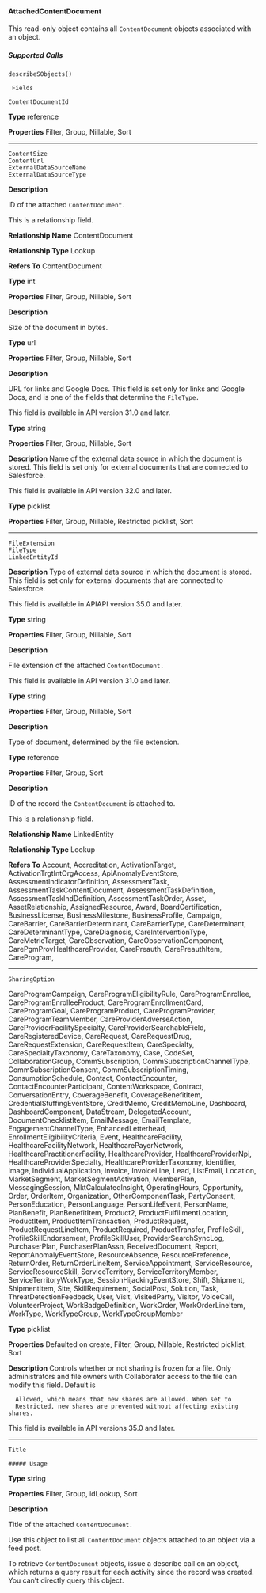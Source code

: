 #### AttachedContentDocument

This read-only object contains all `ContentDocument` objects associated with an object.

##### Supported Calls
```
describeSObjects()

 Fields

```
```
ContentDocumentId

```

**Type**
reference

**Properties**
Filter, Group, Nillable, Sort


-----

```
ContentSize
ContentUrl
ExternalDataSourceName
ExternalDataSourceType

```

**Description**

ID of the attached `ContentDocument.`

This is a relationship field.

**Relationship Name**
ContentDocument

**Relationship Type**
Lookup

**Refers To**
ContentDocument

**Type**
int

**Properties**
Filter, Group, Nillable, Sort

**Description**

Size of the document in bytes.

**Type**
url

**Properties**
Filter, Group, Nillable, Sort

**Description**

URL for links and Google Docs. This field is set only for links and Google Docs,
and is one of the fields that determine the `FileType.`

This field is available in API version 31.0 and later.

**Type**
string

**Properties**
Filter, Group, Nillable, Sort

**Description**
Name of the external data source in which the document is stored. This field is
set only for external documents that are connected to Salesforce.

This field is available in API version 32.0 and later.

**Type**
picklist

**Properties**
Filter, Group, Nillable, Restricted picklist, Sort


-----

```
FileExtension
FileType
LinkedEntityId

```

**Description**
Type of external data source in which the document is stored. This field is set
only for external documents that are connected to Salesforce.

This field is available in APIAPI version 35.0 and later.

**Type**
string

**Properties**
Filter, Group, Nillable, Sort

**Description**

File extension of the attached `ContentDocument.`

This field is available in API version 31.0 and later.

**Type**
string

**Properties**
Filter, Group, Nillable, Sort

**Description**

Type of document, determined by the file extension.

**Type**
reference

**Properties**
Filter, Group, Sort

**Description**

ID of the record the `ContentDocument` is attached to.

This is a relationship field.

**Relationship Name**
LinkedEntity

**Relationship Type**
Lookup

**Refers To**
Account, Accreditation, ActivationTarget, ActivationTrgtIntOrgAccess,
ApiAnomalyEventStore, AssessmentIndicatorDefinition, AssessmentTask,
AssessmentTaskContentDocument, AssessmentTaskDefinition,
AssessmentTaskIndDefinition, AssessmentTaskOrder, Asset, AssetRelationship,
AssignedResource, Award, BoardCertification, BusinessLicense, BusinessMilestone,
BusinessProfile, Campaign, CareBarrier, CareBarrierDeterminant, CareBarrierType,
CareDeterminant, CareDeterminantType, CareDiagnosis, CareInterventionType,
CareMetricTarget, CareObservation, CareObservationComponent,
CarePgmProvHealthcareProvider, CarePreauth, CarePreauthItem, CareProgram,


-----

```
SharingOption

```

CareProgramCampaign, CareProgramEligibilityRule, CareProgramEnrollee,
CareProgramEnrolleeProduct, CareProgramEnrollmentCard, CareProgramGoal,
CareProgramProduct, CareProgramProvider, CareProgramTeamMember,
CareProviderAdverseAction, CareProviderFacilitySpecialty,
CareProviderSearchableField, CareRegisteredDevice, CareRequest,
CareRequestDrug, CareRequestExtension, CareRequestItem, CareSpecialty,
CareSpecialtyTaxonomy, CareTaxonomy, Case, CodeSet, CollaborationGroup,
CommSubscription, CommSubscriptionChannelType, CommSubscriptionConsent,
CommSubscriptionTiming, ConsumptionSchedule, Contact, ContactEncounter,
ContactEncounterParticipant, ContentWorkspace, Contract, ConversationEntry,
CoverageBenefit, CoverageBenefitItem, CredentialStuffingEventStore, CreditMemo,
CreditMemoLine, Dashboard, DashboardComponent, DataStream,
DelegatedAccount, DocumentChecklistItem, EmailMessage, EmailTemplate,
EngagementChannelType, EnhancedLetterhead, EnrollmentEligibilityCriteria,
Event, HealthcareFacility, HealthcareFacilityNetwork, HealthcarePayerNetwork,
HealthcarePractitionerFacility, HealthcareProvider, HealthcareProviderNpi,
HealthcareProviderSpecialty, HealthcareProviderTaxonomy, Identifier, Image,
IndividualApplication, Invoice, InvoiceLine, Lead, ListEmail, Location,
MarketSegment, MarketSegmentActivation, MemberPlan, MessagingSession,
MktCalculatedInsight, OperatingHours, Opportunity, Order, OrderItem,
Organization, OtherComponentTask, PartyConsent, PersonEducation,
PersonLanguage, PersonLifeEvent, PersonName, PlanBenefit, PlanBenefitItem,
Product2, ProductFulfillmentLocation, ProductItem, ProductItemTransaction,
ProductRequest, ProductRequestLineItem, ProductRequired, ProductTransfer,
ProfileSkill, ProfileSkillEndorsement, ProfileSkillUser, ProviderSearchSyncLog,
PurchaserPlan, PurchaserPlanAssn, ReceivedDocument, Report,
ReportAnomalyEventStore, ResourceAbsence, ResourcePreference, ReturnOrder,
ReturnOrderLineItem, ServiceAppointment, ServiceResource, ServiceResourceSkill,
ServiceTerritory, ServiceTerritoryMember, ServiceTerritoryWorkType,
SessionHijackingEventStore, Shift, Shipment, ShipmentItem, Site, SkillRequirement,
SocialPost, Solution, Task, ThreatDetectionFeedback, User, Visit, VisitedParty,
Visitor, VoiceCall, VolunteerProject, WorkBadgeDefinition, WorkOrder,
WorkOrderLineItem, WorkType, WorkTypeGroup, WorkTypeGroupMember

**Type**
picklist

**Properties**
Defaulted on create, Filter, Group, Nillable, Restricted picklist, Sort

**Description**
Controls whether or not sharing is frozen for a file. Only administrators and file
owners with Collaborator access to the file can modify this field. Default is
```
  Allowed, which means that new shares are allowed. When set to
  Restricted, new shares are prevented without affecting existing shares.

```
This field is available in API versions 35.0 and later.


-----

```
Title

##### Usage

```

**Type**
string

**Properties**
Filter, Group, idLookup, Sort

**Description**

Title of the attached `ContentDocument.`


Use this object to list all `ContentDocument` objects attached to an object via a feed post.

To retrieve `ContentDocument` objects, issue a describe call on an object, which returns a query result for each activity since the
record was created. You can’t directly query this object.

